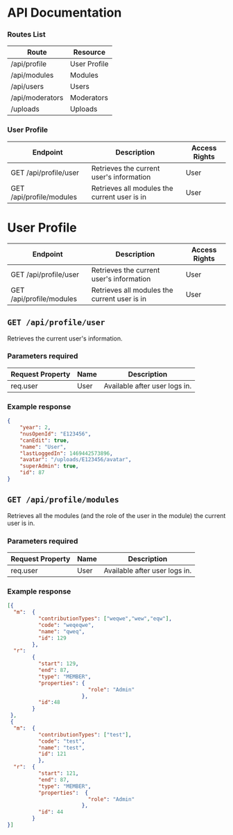 # API Documentation

### Routes List
|      Route      |      Resource     | 
| --------------  | ----------------- | 
|   /api/profile  |    User Profile   |
|   /api/modules  |      Modules      | 
|    /api/users   |       Users       |
| /api/moderators |     Moderators    |
|     /uploads    |      Uploads      |

### User Profile
|          Endpoint          |                   Description                  |  Access Rights  |
|----------------------------|------------------------------------------------|-----------------|
|    GET /api/profile/user   |    Retrieves the current user's information    |      User       |
|  GET /api/profile/modules  |  Retrieves all modules the current user is in  |      User       |

# User Profile
|          Endpoint          |                   Description                  |  Access Rights  |
|----------------------------|------------------------------------------------|-----------------|
|    GET /api/profile/user   |    Retrieves the current user's information    |      User       |
|  GET /api/profile/modules  |  Retrieves all modules the current user is in  |      User       |

## `GET /api/profile/user`
Retrieves the current user's information.

### Parameters required
| Request Property |  Name  |           Description           |
|------------------|--------|---------------------------------|
|     req.user     |  User  |  Available after user logs in.  |

### Example response
```json
{	
	"year": 2,
	"nusOpenId": "E123456",
	"canEdit": true,
	"name": "User",
	"lastLoggedIn": 1469442573896,
	"avatar": "/uploads/E123456/avatar",
	"superAdmin": true,
	"id": 87
}
```

## `GET /api/profile/modules`
Retrieves all the modules (and the role of the user in the module) the current user is in.

### Parameters required
| Request Property |  Name  |           Description           |
|------------------|--------|---------------------------------|
|     req.user     |  User  |  Available after user logs in.  |

### Example response
```json
[{
  "m":  { 
          "contributionTypes": ["weqwe","wew","eqw"],
          "code": "weqeqwe",
          "name": "qweq",
          "id": 129
        }, 
  "r": 
        { 
          "start": 129, 
          "end": 87,
          "type": "MEMBER",
          "properties": {
                          "role": "Admin"
                        },
          "id":48
        }
 },
 {
  "m":  {
          "contributionTypes": ["test"],
          "code": "test",
          "name": "test",
          "id": 121
          },
  "r": 	{
          "start": 121, 
          "end": 87, 
          "type": "MEMBER",
          "properties":	 {
                          "role": "Admin"
                        },
          "id": 44
        }
}]
```
